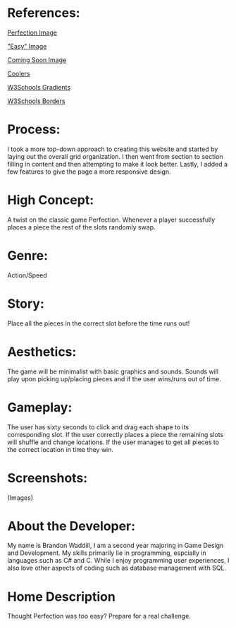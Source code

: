# References:
[Perfection Image](https://images-na.ssl-images-amazon.com/images/I/51oP1KMR9SL.jpg)

["Easy" Image](https://cdn2.vectorstock.com/i/thumb-large/43/11/easy-stamp-vector-16684311.jpg)

[Coming Soon Image](https://cdn2-www.comingsoon.net/wp-content/themes/comingsoon/images/cs_default_image.jpg)

[Coolers](https://coolors.co/)

[W3Schools Gradients](https://www.w3schools.com/css/css3_gradients.asp)

[W3Schools Borders](https://www.w3schools.com/css/css3_borders.asp)

# Process:
I took a more top-down approach to creating this website and started by laying out the overall grid organization. I then went from section to section filling in content and then attempting to make it look better. Lastly, I added a few features to give the page a more responsive design.

# High Concept:
A twist on the classic game Perfection. Whenever a player successfully places a piece the rest of the slots randomly swap.

# Genre:
Action/Speed

# Story:
Place all the pieces in the correct slot before the time runs out!

# Aesthetics:
The game will be minimalist with basic graphics and sounds. Sounds will play upon picking up/placing pieces and if the user wins/runs out of time.

# Gameplay:
The user has sixty seconds to click and drag each shape to its corresponding slot. If the user correctly places a piece the remaining slots will shuffle and change locations. If the user manages to get all pieces to the correct location in time they win.

# Screenshots:
(Images)

# About the Developer:
My name is Brandon Waddill, I am a second year majoring in Game Design and Development. My skills primarily lie in programming, espcially in languages such as C# and C. While I enjoy programming user experiences, I also love other aspects of coding such as database management with SQL.

# Home Description
Thought Perfection was too easy? Prepare for a real challenge.

